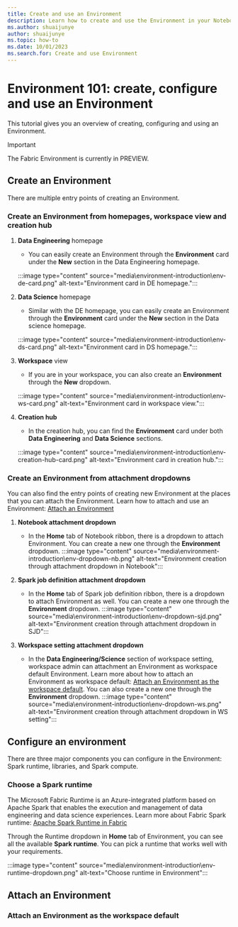 ```yaml
---
title: Create and use an Environment
description: Learn how to create and use the Environment in your Notebooks and Spark job definitions.
ms.author: shuaijunye
author: shuaijunye
ms.topic: how-to
ms.date: 10/01/2023
ms.search.for: Create and use Environment
---
```


# Environment 101: create, configure and use an Environment

This tutorial gives you an overview of creating, configuring and using an Environment.
  
> [!IMPORTANT]
> The Fabric Environment is currently in PREVIEW.

## Create an Environment

There are multiple entry points of creating an Environment.

### Create an Environment from homepages, workspace view and creation hub

1. **Data Engineering** homepage
    - You can easily create an Environment through the **Environment** card under the **New** section in the Data Engineering homepage.

    :::image type="content" source="media\environment-introduction\env-de-card.png" alt-text="Environment card in DE homepage.":::

2. **Data Science** homepage
    - Similar with the DE homepage, you can easily create an Environment through the **Environment** card under the **New** section in the Data science homepage.

    :::image type="content" source="media\environment-introduction\env-ds-card.png" alt-text="Environment card in DS homepage.":::

3. **Workspace** view
    - If you are in your workspace, you can also create an  **Environment** through the **New** dropdown.

    :::image type="content" source="media\environment-introduction\env-ws-card.png" alt-text="Environment card in workspace view.":::

4. **Creation hub**
    - In the creation hub, you can find the **Environment** card under both **Data Engineering** and **Data Science** sections.

    :::image type="content" source="media\environment-introduction\env-creation-hub-card.png" alt-text="Environment card in creation hub.":::

### Create an Environment from attachment dropdowns

You can also find the entry points of creating new Environment at the places that you can attach the Environment. Learn how to attach and use an Environment: [Attach an Environment](create-and-use-environment.md\#attach-an-environment)

1. **Notebook attachment dropdown**
    - In the **Home** tab of Notebook ribbon, there is a dropdown to attach Environment. You can create a new one through the **Environment** dropdown.
    :::image type="content" source="media\environment-introduction\env-dropdown-nb.png" alt-text="Environment creation through attachment dropdown in Notebook":::

2. **Spark job definition attachment dropdown**
    - In the **Home** tab of Spark job definition ribbon, there is a dropdown to attach Environment as well. You can create a new one through the **Environment** dropdown.
    :::image type="content" source="media\environment-introduction\env-dropdown-sjd.png" alt-text="Environment creation through attachment dropdown in SJD":::

3. **Workspace setting attachment dropdown**
    - In the **Data Engineering/Science** section of workspace setting, workspace admin can attachment an Environment as workspace default Environment. Learn more about how to attach an Environment as workspace default: [Attach an Environment as the workspace default](create-and-use-environment.md\#attach-an-environment-as-the-workspace-default). You can also create a new one through the **Environment** dropdown.
    :::image type="content" source="media\environment-introduction\env-dropdown-ws.png" alt-text="Environment creation through attachment dropdown in WS setting":::

## Configure an environment

There are three major components you can configure in the Environment: Spark runtime, libraries, and Spark compute.

### Choose a Spark runtime

The Microsoft Fabric Runtime is an Azure-integrated platform based on Apache Spark that enables the execution and management of data engineering and data science experiences. Learn more about Fabric Spark runtime: [Apache Spark Runtime in Fabric](spark-compute.md)

Through the Runtime dropdown in **Home** tab of Environment, you can see all the available **Spark runtime**. You can pick a runtime that works well with your requirements.

:::image type="content" source="media\environment-introduction\env-runtime-dropdown.png" alt-text="Choose runtime in Environment":::


## Attach an Environment

### Attach an Environment as the workspace default
